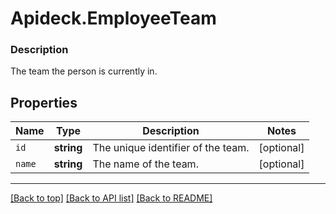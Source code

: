 # Apideck.EmployeeTeam

### Description

The team the person is currently in.

## Properties
Name | Type | Description | Notes
------------ | ------------- | ------------- | -------------
`id` | **string** | The unique identifier of the team. | [optional] 
`name` | **string** | The name of the team. | [optional] 





---

[[Back to top]](#) [[Back to API list]](../../../../README.md#documentation-for-api-endpoints) [[Back to README]](../../../../README.md)


